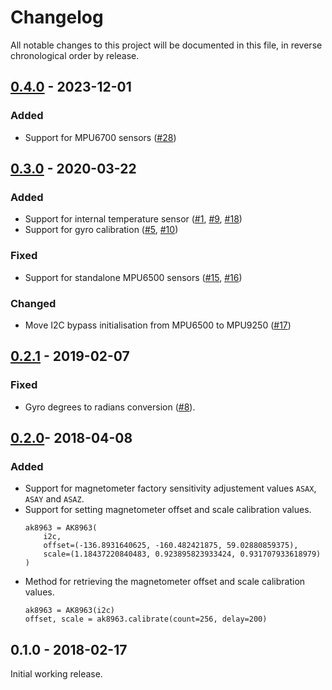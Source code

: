 # Changelog

All notable changes to this project will be documented in this file, in reverse chronological order by release.

## [0.4.0](https://github.com/tuupola/micropython-mpu9250/compare/0.3.0...0.4.0) - 2023-12-01
### Added
- Support for MPU6700 sensors ([#28](https://github.com/tuupola/micropython-mpu9250/pull/28))

## [0.3.0](https://github.com/tuupola/micropython-mpu9250/compare/0.2.1...0.3.0) - 2020-03-22
### Added

- Support for internal temperature sensor ([#1](https://github.com/tuupola/micropython-mpu9250/issues/1), [#9](https://github.com/tuupola/micropython-mpu9250/pull/9), [#18](https://github.com/tuupola/micropython-mpu9250/pull/18))
- Support for gyro calibration ([#5](https://github.com/tuupola/micropython-mpu9250/issues/5), [#10](https://github.com/tuupola/micropython-mpu9250/pull/10))

### Fixed
- Support for standalone MPU6500 sensors ([#15](https://github.com/tuupola/micropython-mpu9250/issues/15), [#16](https://github.com/tuupola/micropython-mpu9250/pull/16))

### Changed

- Move I2C bypass initialisation from MPU6500 to MPU9250 ([#17](https://github.com/tuupola/micropython-mpu9250/issues/17))

## [0.2.1](https://github.com/tuupola/micropython-mpu9250/compare/0.2.0...0.2.1) - 2019-02-07
### Fixed
- Gyro degrees to radians conversion ([#8](https://github.com/tuupola/micropython-mpu9250/pull/8)).

## [0.2.0](https://github.com/tuupola/micropython-mpu9250/compare/0.1.0...0.2.0)- 2018-04-08
### Added
- Support for magnetometer factory sensitivity adjustement values `ASAX`, `ASAY` and `ASAZ`.
- Support for setting magnetometer offset and scale calibration values.
    ```
    ak8963 = AK8963(
        i2c,
        offset=(-136.8931640625, -160.482421875, 59.02880859375),
        scale=(1.18437220840483, 0.923895823933424, 0.931707933618979)
    )
    ```
- Method for retrieving the magnetometer offset and scale calibration values.
    ```
    ak8963 = AK8963(i2c)
    offset, scale = ak8963.calibrate(count=256, delay=200)
    ```

## 0.1.0 - 2018-02-17

Initial working release.